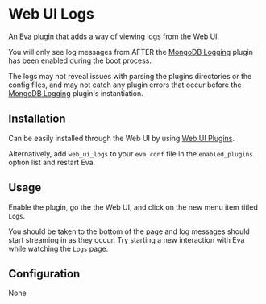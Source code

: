Web UI Logs
===========

An Eva plugin that adds a way of viewing logs from the Web UI.

You will only see log messages from AFTER the [MongoDB Logging](https://github.com/edouardpoitras/eva-mongodb-logging) plugin has been enabled during the boot process.

The logs may not reveal issues with parsing the plugins directories or the config files, and may not catch any plugin errors that occur before the [MongoDB Logging](https://github.com/edouardpoitras/eva-mongodb-logging) plugin's instantiation.

## Installation

Can be easily installed through the Web UI by using [Web UI Plugins](https://github.com/edouardpoitras/eva-web-ui-plugins).

Alternatively, add `web_ui_logs` to your `eva.conf` file in the `enabled_plugins` option list and restart Eva.

## Usage

Enable the plugin, go the the Web UI, and click on the new menu item titled `Logs`.

You should be taken to the bottom of the page and log messages should start streaming in as they occur. Try starting a new interaction with Eva while watching the `Logs` page.

## Configuration

None

